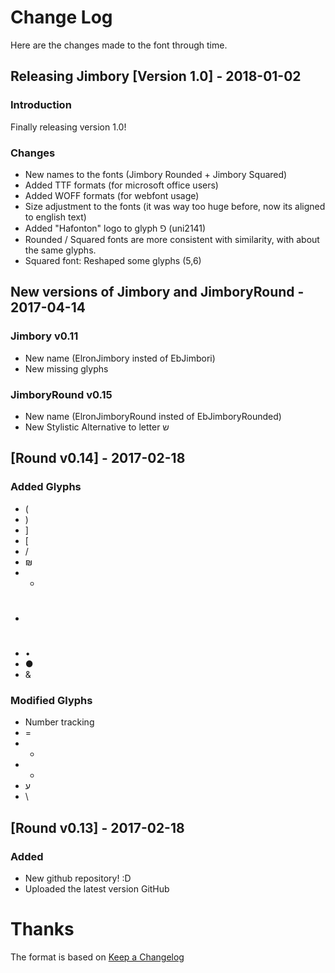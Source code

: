 # Change Log
Here are the changes made to the font through time.


## Releasing Jimbory [Version 1.0] - 2018-01-02
### Introduction
Finally releasing version 1.0!

### Changes
- New names to the fonts (Jimbory Rounded + Jimbory Squared)
- Added TTF formats (for microsoft office users)
- Added WOFF formats (for webfont usage)
- Size adjustment to the fonts (it was way too huge before, now its aligned to english text)
- Added "Hafonton" logo to glyph ⅁ (uni2141)
- Rounded / Squared fonts are more consistent with similarity, with about the same glyphs.
- Squared font: Reshaped some glyphs (5,6)


## New versions of Jimbory and JimboryRound - 2017-04-14
### Jimbory v0.11
- New name (ElronJimbory insted of EbJimbori)
- New missing glyphs

### JimboryRound v0.15
- New name (ElronJimboryRound insted of EbJimboryRounded)
- New Stylistic Alternative to letter ש



## [Round v0.14] - 2017-02-18
### Added Glyphs
- (
- )
- ]
- [
- /
- ₪
- *
- #
- •
- ●
- &


### Modified Glyphs
- Number tracking
- =
- -
- +
- ע
- \

## [Round v0.13] - 2017-02-18
### Added
- New github repository! :D
- Uploaded the latest version GitHub


# Thanks
The format is based on [Keep a Changelog](http://keepachangelog.com/) 
